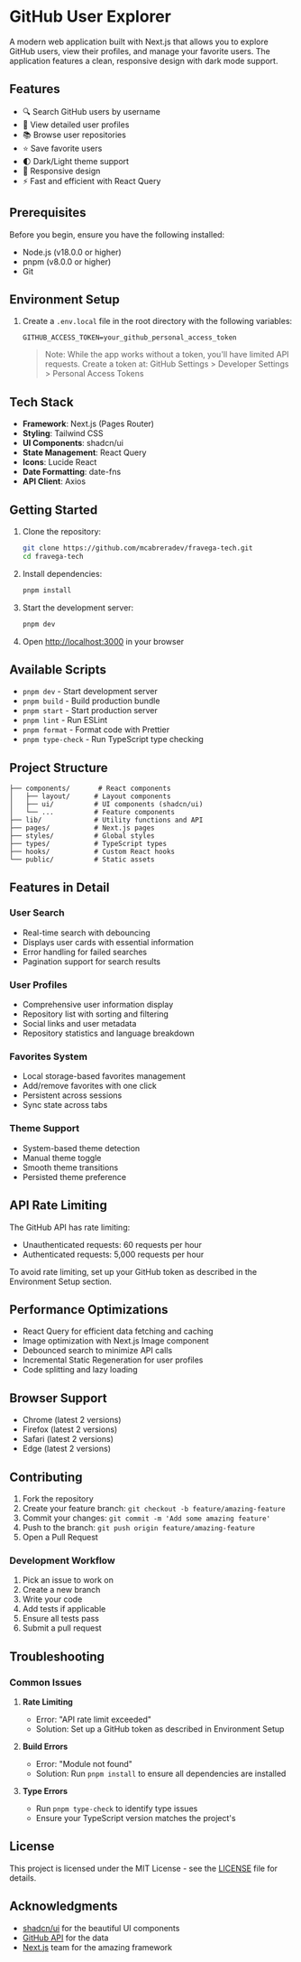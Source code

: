 # GitHub User Explorer

A modern web application built with Next.js that allows you to explore GitHub users, view their profiles, and manage your favorite users. The application features a clean, responsive design with dark mode support.

## Features

- 🔍 Search GitHub users by username
- 👤 View detailed user profiles
- 📚 Browse user repositories
- ⭐ Save favorite users
- 🌓 Dark/Light theme support
- 📱 Responsive design
- ⚡ Fast and efficient with React Query

## Prerequisites

Before you begin, ensure you have the following installed:
- Node.js (v18.0.0 or higher)
- pnpm (v8.0.0 or higher)
- Git

## Environment Setup

1. Create a `.env.local` file in the root directory with the following variables:
   ```env
   GITHUB_ACCESS_TOKEN=your_github_personal_access_token
   ```
   > Note: While the app works without a token, you'll have limited API requests. Create a token at: GitHub Settings > Developer Settings > Personal Access Tokens

## Tech Stack

- **Framework**: Next.js (Pages Router)
- **Styling**: Tailwind CSS
- **UI Components**: shadcn/ui
- **State Management**: React Query
- **Icons**: Lucide React
- **Date Formatting**: date-fns
- **API Client**: Axios

## Getting Started

1. Clone the repository:
   ```bash
   git clone https://github.com/mcabreradev/fravega-tech.git
   cd fravega-tech
   ```

2. Install dependencies:
   ```bash
   pnpm install
   ```

3. Start the development server:
   ```bash
   pnpm dev
   ```

4. Open [http://localhost:3000](http://localhost:3000) in your browser

## Available Scripts

- `pnpm dev` - Start development server
- `pnpm build` - Build production bundle
- `pnpm start` - Start production server
- `pnpm lint` - Run ESLint
- `pnpm format` - Format code with Prettier
- `pnpm type-check` - Run TypeScript type checking

## Project Structure

```
├── components/       # React components
│   ├── layout/      # Layout components
│   ├── ui/          # UI components (shadcn/ui)
│   └── ...          # Feature components
├── lib/             # Utility functions and API
├── pages/           # Next.js pages
├── styles/          # Global styles
├── types/           # TypeScript types
├── hooks/           # Custom React hooks
└── public/          # Static assets
```

## Features in Detail

### User Search
- Real-time search with debouncing
- Displays user cards with essential information
- Error handling for failed searches
- Pagination support for search results

### User Profiles
- Comprehensive user information display
- Repository list with sorting and filtering
- Social links and user metadata
- Repository statistics and language breakdown

### Favorites System
- Local storage-based favorites management
- Add/remove favorites with one click
- Persistent across sessions
- Sync state across tabs

### Theme Support
- System-based theme detection
- Manual theme toggle
- Smooth theme transitions
- Persisted theme preference

## API Rate Limiting

The GitHub API has rate limiting:
- Unauthenticated requests: 60 requests per hour
- Authenticated requests: 5,000 requests per hour

To avoid rate limiting, set up your GitHub token as described in the Environment Setup section.

## Performance Optimizations

- React Query for efficient data fetching and caching
- Image optimization with Next.js Image component
- Debounced search to minimize API calls
- Incremental Static Regeneration for user profiles
- Code splitting and lazy loading

## Browser Support

- Chrome (latest 2 versions)
- Firefox (latest 2 versions)
- Safari (latest 2 versions)
- Edge (latest 2 versions)

## Contributing

1. Fork the repository
2. Create your feature branch: `git checkout -b feature/amazing-feature`
3. Commit your changes: `git commit -m 'Add some amazing feature'`
4. Push to the branch: `git push origin feature/amazing-feature`
5. Open a Pull Request

### Development Workflow

1. Pick an issue to work on
2. Create a new branch
3. Write your code
4. Add tests if applicable
5. Ensure all tests pass
6. Submit a pull request

## Troubleshooting

### Common Issues

1. **Rate Limiting**
   - Error: "API rate limit exceeded"
   - Solution: Set up a GitHub token as described in Environment Setup

2. **Build Errors**
   - Error: "Module not found"
   - Solution: Run `pnpm install` to ensure all dependencies are installed

3. **Type Errors**
   - Run `pnpm type-check` to identify type issues
   - Ensure your TypeScript version matches the project's

## License

This project is licensed under the MIT License - see the [LICENSE](LICENSE) file for details.

## Acknowledgments

- [shadcn/ui](https://ui.shadcn.com/) for the beautiful UI components
- [GitHub API](https://docs.github.com/en/rest) for the data
- [Next.js](https://nextjs.org/) team for the amazing framework
